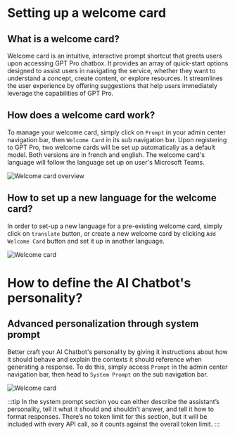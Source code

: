 # Setting up a welcome card

## What is a welcome card?
Welcome card is an intuitive, interactive prompt shortcut that greets users upon accessing GPT Pro chatbox. It provides an array of quick-start options designed to assist users in navigating the service, whether they want to understand a concept, create content, or explore resources. It streamlines the user experience by offering suggestions that help users immediately leverage the capabilities of GPT Pro.

## How does a welcome card work?
To manage your welcome card, simply click on `Prompt` in your admin center navigation bar, then `Welcome Card` in its sub navigation bar. Upon registering to GPT Pro, two welcome cards will be set up automatically as a default model. Both versions are in french and english. The welcome card's language will follow the language set up on user's Microsoft Teams.

![Welcome card overview](/assets/img/gpt/welcome-card-1.png)

## How to set up a new language for the welcome card?
In order to set-up a new language for a pre-existing welcome card, simply click on `translate` button, or create a new welcome card by clicking `Add Welcome Card` button and set it up in another language.

![Welcome card](/assets/img/gpt/welcome-card-2.png)

# How to define the AI Chatbot's personality?

## Advanced personalization through system prompt
Better craft your AI Chatbot's personality by giving it instructions about how it should behave and explain the contexts it should reference when generating a response. To do this, simply access `Prompt` in the admin center navigation bar, then head to `System Prompt` on the sub navigation bar.

![Welcome card](/assets/img/gpt/system-prompt.png)

:::tip
In the system prompt section you can either describe the assistant’s personality, tell it what it should and shouldn’t answer, and tell it how to format responses. There’s no token limit for this section, but it will be included with every API call, so it counts against the overall token limit.
:::

<Intercom />
<Hubspot />
<Clarity />
<GoogleAnalytics />